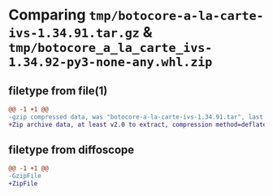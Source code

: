 # Comparing `tmp/botocore-a-la-carte-ivs-1.34.91.tar.gz` & `tmp/botocore_a_la_carte_ivs-1.34.92-py3-none-any.whl.zip`

## filetype from file(1)

```diff
@@ -1 +1 @@
-gzip compressed data, was "botocore-a-la-carte-ivs-1.34.91.tar", last modified: Thu Apr 25 01:03:37 2024, max compression
+Zip archive data, at least v2.0 to extract, compression method=deflate
```

## filetype from diffoscope

```diff
@@ -1 +1 @@
-GzipFile
+ZipFile
```

